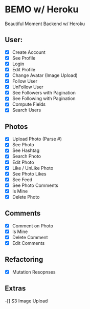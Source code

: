 # BEMO w/ Heroku

Beautiful Moment Backend w/ Heroku

## User:

- [x] Create Account
- [x] See Profile
- [x] Login
- [x] Edit Profile
- [x] Change Avatar (Image Upload)
- [x] Follow User
- [x] UnFollow User
- [x] See Followers with Pagination
- [x] See Following with Pagination
- [x] Compute Fields
- [x] Search Users

## Photos

- [x] Upload Photo (Parse #)
- [x] See Photo
- [x] See Hashtag
- [x] Search Photo
- [x] Edit Photo
- [x] Like / UnLike Photo
- [x] See Photo Likes
- [x] See Feed
- [x] See Photo Comments
- [x] Is Mine
- [x] Delete Photo

## Comments

- [x] Comment on Photo
- [x] Is Mine
- [x] Delete Comment
- [x] Edit Comments

## Refactoring

-[x] Mutation Resopnses

## Extras

-[] S3 Image Upload
